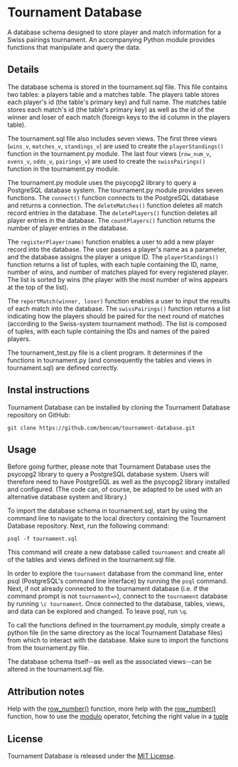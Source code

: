 # Tournament Database

A database schema designed to store player and match information for a Swiss pairings tournament. An accompanying Python module provides functions that manipulate and query the data.


## Details

The database schema is stored in the tournament.sql file. This file contains two tables: a players table and a matches table. The players table stores each player's id (the table's primary key) and full name. The matches table stores each match's id (the table's primary key) as well as the id of the winner and loser of each match (foreign keys to the id column in the players table).

The tournament.sql file also includes seven views. The first three views (`wins_v`, `matches_v`, `standings_v`) are used to create the `playerStandings()` function in the tournament.py module. The last four views (`row_num_v`, `evens_v`, `odds_v`, `pairings_v`) are used to create the `swissPairings()` function in the tournament.py module.

The tournament.py module uses the psycopg2 library to query a PostgreSQL database system. The tournament.py module provides seven functions. The `connect()` function connects to the PostgreSQL database and returns a connection. The `deleteMatches()` function deletes all match record entries in the database. The `deletePlayers()` function deletes all player entries in the database. The `countPlayers()` function returns the number of player entries in the database.

The `registerPlayer(name)` function enables a user to add a new player record into the database. The user passes a player's name as a parameter, and the database assigns the player a unique ID. The `playerStandings()` function returns a list of tuples, with each tuple containing the ID, name, number of wins, and number of matches played for every registered player. The list is sorted by wins (the player with the most number of wins appears at the top of the list).

The `reportMatch(winner, loser)` function enables a user to input the results of each match into the database. The `swissPairings()` function returns a list indicating how the players should be paired for the next round of matches (according to the Swiss-system tournament method). The list is composed of tuples, with each tuple containing the IDs and names of the paired players.

The tournament_test.py file is a client program. It determines if the functions in tournament.py (and consequently the tables and views in tournament.sql) are defined correctly.


## Instal instructions

Tournament Database can be installed by cloning the Tournament Database repository on GitHub:

`git clone https://github.com/bencam/tournament-database.git`


## Usage

Before going further, please note that Tournament Database uses the psycopg2 library to query a PostgreSQL database system. Users will therefore need to have PostgreSQL as well as the psycopg2 library installed and configured. (The code can, of course, be adapted to be used with an alternative database system and library.)

To import the database schema in tournament.sql, start by using the command line to navigate to the local directory containing the Tournament Database repository. Next, run the following command:

`psql -f tournament.sql`

This command will create a new database called `tournament` and create all of the tables and views defined in the tournament.sql file.

In order to explore the `tournament` database from the command line, enter psql (PostgreSQL's command line interface) by running the `psql` command. Next, if not already connected to the tournament database (i.e. if the command prompt is not `tournament=>`), connect to the `tournament` database by running `\c tournament`. Once connected to the database, tables, views, and data can be explored and changed. To leave psql, run `\q`.

To call the functions defined in the tournament.py module, simply create a python file (in the same directory as the local Tournament Database files) from which to interact with the database. Make sure to import the functions from the tournament.py file.

The database schema itself--as well as the associated views--can be altered in the tournament.sql file.


## Attribution notes

Help with the [row_number()](http://gis.stackexchange.com/questions/12233/in-postgis-is-it-possible-to-create-a-view-with-a-unique-id) function, more help with the [row_number()](https://blog.jooq.org/2014/08/12/the-difference-between-row_number-rank-and-dense_rank/) function, how to use the [modulo](http://stackoverflow.com/questions/3756928/select-row-if-the-value-2-1-mod) operator, fetching the right value in a [tuple](https://discussions.udacity.com/t/p3-commands-work-in-psql-shell-but-not-in-tournament-test-script/45508/6)


## License

Tournament Database is released under the [MIT License](http://opensource.org/licenses/MIT).


